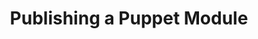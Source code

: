 ---
layout: post
title: Publishing a Puppet Module
excerpt: >
    Like with any other Open Source Software, it doesn't mean just making your code public. In this post I tell
    how I get my modules to be approved by Puppet Labs.
featuredImage: images/blog/2016/publishing-puppet-module.png
category: [devops]
external: Ve Interactive's Tech Blog
redirect_to:
  - http://tech.veinteractive.com/publishing-puppet-module.html
---